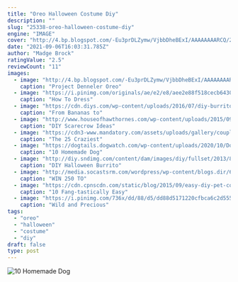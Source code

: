 ```yaml
---
title: "Oreo Halloween Costume Diy"
description: ""
slug: "25338-oreo-halloween-costume-diy"
engine: "IMAGE"
cover: "http://4.bp.blogspot.com/-Eu3prDLZymw/VjbbDheBExI/AAAAAAAARCQ/2dkRZSz7jw4/s1600/Oreo%2Bcostume4.jpg"
date: "2021-09-06T16:03:31.785Z"
author: "Madge Brock"
ratingValue: "2.5"
reviewCount: "11"
images:
  - image: "http://4.bp.blogspot.com/-Eu3prDLZymw/VjbbDheBExI/AAAAAAAARCQ/2dkRZSz7jw4/s1600/Oreo%2Bcostume4.jpg"
    caption: "Project Denneler Oreo"
  - image: "https://i.pinimg.com/originals/ae/e2/e8/aee2e88f518cecb64301ec208eee6d4e.jpg"
    caption: "How To Dress"
  - image: "https://cdn.diys.com/wp-content/uploads/2016/07/diy-burrito-costume.jpg"
    caption: "From Bananas to"
  - image: "http://www.houseofhawthornes.com/wp-content/uploads/2015/09/1-Scarecrow-Costume-Childre.jpg"
    caption: "DIY Scarecrow Ideas"
  - image: "https://cdn3-www.mandatory.com/assets/uploads/gallery/couples-halloween-costume/period-and-tampax-pinterest.jpg"
    caption: "The 25 Craziest"
  - image: "https://dogtails.dogwatch.com/wp-content/uploads/2020/10/DogTails-Featured-Photo-Beanie-Baby.png"
    caption: "10 Homemade Dog"
  - image: "http://diy.sndimg.com/content/dam/images/diy/fullset/2013/8/12/0/CI-ManviDrona-Burrito-Halloween-Costume_v.jpg.rend.hgtvcom.1280.1707.jpeg"
    caption: "DIY Halloween Burrito"
  - image: "http://media.socastsrm.com/wordpress/wp-content/blogs.dir/668/files/2017/10/72c17c05ec384f15fcc0cfd51a438364-couples-halloween-family-halloween.jpg"
    caption: "WIN 250 TO"
  - image: "https://cdn.cpnscdn.com/static/blog/2015/09/easy-diy-pet-costumes_07.jpg"
    caption: "10 Fang-tastically Easy"
  - image: "https://i.pinimg.com/736x/dd/88/d5/dd88d5171220cfbca6c2d555a4e934a2--dairy-queen-burger-kings.jpg"
    caption: "Wild and Precious"
tags:
  - "oreo"
  - "halloween"
  - "costume"
  - "diy"
draft: false
type: post
---
```



![10 Homemade Dog](https://dogtails.dogwatch.com/wp-content/uploads/2020/10/DogTails-Featured-Photo-Beanie-Baby.png "10 Homemade Dog")


<!--inArticleAds-->

<!--galleryOne-->


<!--inArticleAds-->

<!--galleryTwo-->


<!--galleryThree-->

